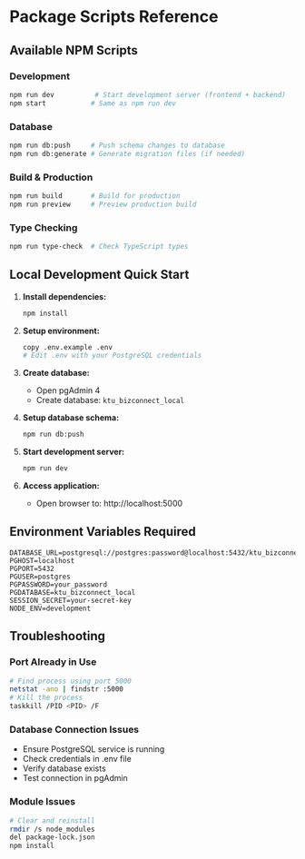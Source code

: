 # Package Scripts Reference

## Available NPM Scripts

### Development
```bash
npm run dev          # Start development server (frontend + backend)
npm start           # Same as npm run dev
```

### Database
```bash
npm run db:push     # Push schema changes to database
npm run db:generate # Generate migration files (if needed)
```

### Build & Production
```bash
npm run build       # Build for production
npm run preview     # Preview production build
```

### Type Checking
```bash
npm run type-check  # Check TypeScript types
```

## Local Development Quick Start

1. **Install dependencies:**
   ```bash
   npm install
   ```

2. **Setup environment:**
   ```bash
   copy .env.example .env
   # Edit .env with your PostgreSQL credentials
   ```

3. **Create database:**
   - Open pgAdmin 4
   - Create database: `ktu_bizconnect_local`

4. **Setup database schema:**
   ```bash
   npm run db:push
   ```

5. **Start development server:**
   ```bash
   npm run dev
   ```

6. **Access application:**
   - Open browser to: http://localhost:5000

## Environment Variables Required

```env
DATABASE_URL=postgresql://postgres:password@localhost:5432/ktu_bizconnect_local
PGHOST=localhost
PGPORT=5432
PGUSER=postgres
PGPASSWORD=your_password
PGDATABASE=ktu_bizconnect_local
SESSION_SECRET=your-secret-key
NODE_ENV=development
```

## Troubleshooting

### Port Already in Use
```bash
# Find process using port 5000
netstat -ano | findstr :5000
# Kill the process
taskkill /PID <PID> /F
```

### Database Connection Issues
- Ensure PostgreSQL service is running
- Check credentials in .env file
- Verify database exists
- Test connection in pgAdmin

### Module Issues
```bash
# Clear and reinstall
rmdir /s node_modules
del package-lock.json
npm install
```
